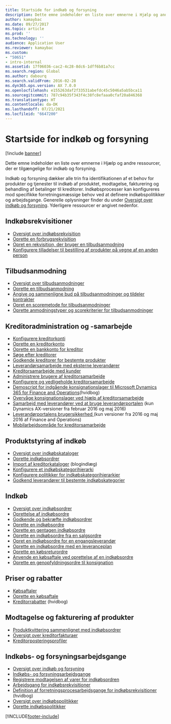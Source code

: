 ```yaml
---
title: Startside for indkøb og forsyning
description: Dette emne indeholder en liste over emnerne i Hjælp og andre ressourcer, der er tilgængelige for indkøb og forsyning.
author: kamaybac
ms.date: 09/27/2017
ms.topic: article
ms.prod: ''
ms.technology: ''
audience: Application User
ms.reviewer: kamaybac
ms.custom:
- "50651"
- intro-internal
ms.assetid: 17f06036-cac2-4c28-8dc6-1dff6b81a7cc
ms.search.region: Global
ms.author: dabourq
ms.search.validFrom: 2016-02-28
ms.dyn365.ops.version: AX 7.0.0
ms.openlocfilehash: e155263daf2f33531abefdc45c5046a5ab5bca11
ms.sourcegitcommit: 787c94b35f343f4c38fc8efaaa0cfaf20a846368
ms.translationtype: HT
ms.contentlocale: da-DK
ms.lasthandoff: 07/21/2021
ms.locfileid: "6647200"
---
```

# <a name="procurement-and-sourcing-home-page"></a>Startside for indkøb og forsyning

[!include [banner](../includes/banner.md)]

Dette emne indeholder en liste over emnerne i Hjælp og andre ressourcer, der er tilgængelige for indkøb og forsyning.

Indkøb og forsyning dækker alle trin fra identifikationen af et behov for produkter og tjenester til indkøb af produktet, modtagelse, fakturering og behandling af betalinger til kreditorer. Indkøbsprocesser kan konfigureres mod specifikke forretningsmæssige behov ved at definere indkøbspolitikker og arbejdsgange. Generelle oplysninger finder du under [Oversigt over indkøb og forsyning](procurement-sourcing-overview.md). Yderligere ressourcer er angivet nedenfor.

## <a name="purchase-requisitions"></a>Indkøbsrekvisitioner
-   [Oversigt over indkøbsrekvisition](purchase-requisitions-overview.md)
-   [Oprette en forbrugsrekvisition](tasks/create-requisition-consumption.md)
-   [Opret en rekvisition, der bruger en tilbudsanmodning](tasks/create-requisition-uses-rfq.md)
-   [Konfigurere tilladelser til bestilling af produkter på vegne af en anden person](tasks/set-up-permissions-ordering-products.md)

## <a name="requests-for-quotation"></a>Tilbudsanmodning
-   [Oversigt over tilbudsanmodninger](request-quotations.md)
-   [Oprette en tilbudsanmodning](tasks/create-request-quotation.md)
-   [Angive og sammenligne bud på tilbudsanmodninger og tildeler kontrakter](tasks/enter-compare-rfq-bids-award-contracts.md)
-   [Opret en scoremetode for tilbudsanmodninger](tasks/create-scoring-method-rfqs.md)
-   [Oprette anmodningstyper og scorekriterier for tilbudsanmodninger](tasks/create-solicitation-types-scoring-criteria-rfqs.md)

## <a name="vendor-management-and-collaboration"></a>Kreditoradministration og -samarbejde
-   [Konfigurere kreditorkonti](set-up-vendor-accounts.md)
-   [Oprette en kreditorkonto](tasks/create-vendor-account.md)
-   [Oprette en bankkonto for kreditor](tasks/create-vendor-bank-account.md)
-   [Søge efter kreditorer](tasks/search-vendors.md)
-   [Godkende kreditorer for bestemte produkter](tasks/approve-vendors-specific-products.md)
-   [Leverandørsamarbejde med eksterne leverandører](vendor-collaboration-work-external-vendors.md)
-   [Kreditorsamarbejde med kunder](vendor-collaboration-work-customers-dynamics-365-operations.md)
-   [Administrere brugere af kreditorsamarbejde](manage-vendor-collaboration-users.md)
-   [Konfigurere og vedligeholde kreditorsamarbejde](set-up-maintain-vendor-collaboration.md)
-   [Demoscript for indgående konsignationslager til Microsoft Dynamics 365 for Finance and Operations](https://www.microsoft.com/download/details.aspx?id=101945)(hvidbog)
-   [Overvåge konsignationslager ved hjælp af kreditorsamarbejde](../inventory/tasks/monitor-consignment-inventory-vendor-collaboration.md)
-   [Samarbejd med leverandører ved at bruge leverandørportalen](collaborate-vendors-vendor-portal.md) (kun Dynamics AX-versioner fra februar 2016 og maj 2016)
-   [Leverandørportalens brugersikkerhed ](configure-security-vendor-portal-users.md) (kun versioner fra 2016 og maj 2016 af Finance and Operations)
-   [Mobilarbejdsområde for kreditorsamarbejde](vendor-collaboration-mobile-workspace.md)

## <a name="procurement-product-management"></a>Produktstyring af indkøb
-   [Oversigt over indkøbskataloger](procurement-catalogs.md)
-   [Oprette indkøbsordrer](tasks/create-procurement-catalog.md)
-   [Import af kreditorkataloger](https://blogs.msdn.microsoft.com/dynamicsaxscm/2016/05/25/vendor-catalogs-in-dynamics-ax/) (blogindlæg)
-   [Konfigurere et indkøbskategorihierarki](tasks/set-up-procurement-category-hierarchy.md)
-   [Konfigurere politikker for indkøbskategorihierarkier](tasks/set-up-policies-procurement-category-hierarchies.md)
-   [Godkend leverandører til bestemte indkøbskategorier](tasks/approve-vendors-specific-procurement-categories.md)

## <a name="procurement"></a>Indkøb
-   [Oversigt over indkøbsordrer](purchase-order-overview.md)
-   [Oprettelse af indkøbsordre](purchase-order-creation.md)
-   [Godkende og bekræfte indkøbsordrer](purchase-order-approval-confirmation.md)
-   [Oprette en indkøbsordre](tasks/create-purchase-order.md)
-   [Oprette en gentagen indkøbsordre](tasks/create-repeat-purchase-order.md)
-   [Oprette en indkøbsordre fra en salgsordre](../sales-marketing/tasks/create-purchase-order-sales-order.md)
-   [Opret en indkøbsordre for en engangsleverandør](tasks/create-purchase-order-one-time-supplier.md)
-   [Oprette en indkøbsordre med en leveranceplan](tasks/create-purchase-order-delivery-schedule.md)
-   [Oprette en købsreturordre](tasks/create-purchase-return-order.md)
-   [Anvende en købsaftale ved oprettelse af en indkøbsordre](tasks/create-purchase-release-order-purchase-agreement.md)
-   [Oprette en genopfyldningsordre til konsignation](../inventory/tasks/create-consignment-replenishment-order.md)

## <a name="prices-and-discounts"></a>Priser og rabatter
-   [Købsaftaler](purchase-agreements.md)
-   [Oprette en købsaftale](tasks/create-purchase-agreement.md)
-   [Kreditorrabatter](/dynamics/s-e/) (hvidbog)

## <a name="product-receipt-and-invoicing"></a>Modtagelse og fakturering af produkter
-   [Produktkvittering sammenlignet med indkøbsordrer](product-receipt-against-purchase-orders.md)
-   [Oversigt over kreditorfakturaer](../../finance/accounts-payable/vendor-invoices-overview.md)
-   [Kreditorposteringsprofiler](../../finance/accounts-payable/vendor-posting-profiles.md)

## <a name="procurement-and-sourcing-workflows"></a>Indkøbs- og forsyningsarbejdsgange
-   [Oversigt over indkøb og forsyning](procurement-sourcing-overview.md)
-   [Indkøbs- og forsyningsarbejdsgange](procurement-sourcing-workflows.md)
-   [Registrere modtagelsen af varer for indkøbsordren](tasks/record-receipt-goods-purchase-order.md)
-   [Arbejdsgang for indkøbsrekvisitioner](purchase-requisitions-workflow.md)
-   [Definition af forretningsprocesarbejdsgange for indkøbsrekvisitioner](https://www.microsoft.com/download/details.aspx?id=101821) (hvidbog)
-   [Oversigt over indkøbspolitikker](purchase-policies.md)
-   [Oprette indkøbspolitikker](tasks/create-purchasing-policies.md)





[!INCLUDE[footer-include](../../includes/footer-banner.md)]